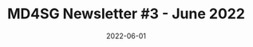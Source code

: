 ---
title: "MD4SG Newsletter #3 - June 2022"
date: 2022-06-01
externalUrl: "https://www.calameo.com/read/007097616612cbab31750"
summary: ""
showReadingTime: false
_build:
  render: "false"
  list: "local"
---